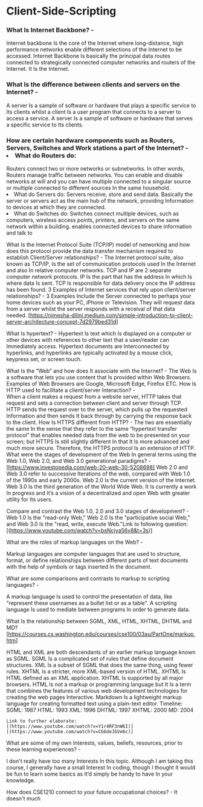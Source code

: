  <h1> Client-Side-Scripting
 <h3> What Is Internet Backbone? -
 </h4> Internet backbone Is the core of the Internet where long-distance, high performance networks enable different selections of the Internet to be accessed.  Internet Backbone Is basically the principal data routes connected to strategically connected computer networks and routers of the Internet. It Is the Internet.

 <h3> What Is the difference between clients and servers on the Internet? -
</h4> A server Is a sample of software or hardware that plays a specific service to Its clients whilst a client Is a user program that connects to a server to access a service. A server Is a sample of software or hardware that serves a specific service to Its clients. 

<h3> How are certain hardware components such as Routers, Servers, Switches and Work stations a part of the Internet? -
<li> What do Routers do:
</h4> Routers connect two or more networks or subnetworks. In other words, Routers manage traffic between networks. You can enable and disable networks at will and you can have multiple connected to a singular source or multiple connected to different sources In the same household. 
<li> What do Servers do:
</h4> Servers receive, store and send data. Basically the server or servers act as the main hub of the network, providing Information to devices at which they are connected.
<li> What do Switches do:
</h4> Switches connect multiple devices, such as computers, wireless access points, printers, and servers on the same network within a building. enables connected devices to share information and talk to
 
 
 
What Is the Internet Protocol Suite (TCP/IP) model of networking and how does this protocol provide the data transfer mechanism required to establish Client/Server relationships? -
The Internet protocol suite, also known as TCP/IP, Is the set of communication protocols used In the Internet and also In relative computer networks. TCP and IP are 2 separate computer network protocols. IP Is the part that has the address In which Is where data Is sent. TCP Is responsible for data delivery once the IP address has been found. 
3 Examples of Internet services that rely upon client/server relationships? - 
3 Examples Include the Server connected to perhaps your home devices such as your PC, iPhone or Television. They will request data from a server whilst the server responds with a receival of that data needed. 
[https://nimesha-dilini.medium.com/simple-introduction-to-client-server-architecture-concept-7d2979bed31d]

 
 
 
 
What Is hypertext? -
Hypertext Is text which Is displayed on a computer or other devices with references to other text that a user/reader can Immediately access. Hypertext documents are Interconnected by hyperlinks, and hyperlinks are typically activated by a mouse click, keypress set, or screen touch.

What Is the “Web” and how does It associate with the Internet? -
The Web Is a software that lets you use content that Is provided within Web Browsers. Examples of Web Browsers are Google, Microsoft Edge, Firefox ETC.
How Is HTTP used to facilitate a client/server Interaction? -  
When a client makes a request from a website server, HTTP takes that request and sets a connection between client and server through TCP. HTTP sends the request over to the server, which pulls up the requested Information and then sends It back through by carrying the response back to the client.
How Is HTTPS different from HTTP? -
The two are essentially the same In the sense that they refer to the same “hypertext transfer protocol” that enables needed data from the web to be presented on your screen; but HTTPS Is still slightly different In that It Is more advanced and much more secure. Therefore, the HTTPS protocol Is an extension of HTTP.
What were the stages of development of the Web In general terms using the Web 1.0, Web 2.0, and Web 3.0 generational paradigms? - [https://www.investopedia.com/web-20-web-30-5208698] 
Web 2.0 and Web 3.0 refer to successive Iterations of the web, compared with Web 1.0 of the 1990s and early 2000s. Web 2.0 Is the current version of the Internet. Web 3.0 Is the third generation of the World Wide Web. It Is currently a work In progress and It’s a vision of a decentralized and open Web with greater utility for Its users.
 
 
 
Compare and contrast the Web 1.0, 2.0 and 3.0 stages of development? -
Web 1.0 Is the "read-only Web," Web 2.0 Is the "participative social Web," and Web 3.0 Is the "read, write, execute Web."Link to following question:
[(https://www.youtube.com/watch?v=bsNcjya56v8&t=3s)]


What are the roles of markup languages on the Web? -
 
Markup languages are computer languages that are used to structure, format, or define relationships between different parts of text documents with the help of symbols or tags inserted In the document.

What are some comparisons and contrasts to markup to scripting languages? -


A markup language Is used to control the presentation of data, like "represent these usernames as a bullet list or as a table". A scripting language Is used to mediate between programs In order to generate data.


 
 
 
 
 
 
 
What Is the relationship between SGML, XML, HTML, XHTML, DHTML and MD? [https://courses.cs.washington.edu/courses/cse100/03au/PartOne/markup.htm]


HTML and XML are both descendants of an earlier markup language known as SGML. SGML Is a complicated set of rules that define document structures. XML Is a subset of SGML that does the same thing, using fewer rules. XHTML Is a stricter, more XML-based version of HTML. XHTML Is HTML defined as an XML application. XHTML Is supported by all major browsers. HTML Is not a markup or programming language but It Is a term that combines the features of various web development technologies for creating the web pages Interactive. Markdown Is a lightweight markup language for creating formatted text using a plain-text editor.
Timeline: 
SGML: 1987
HTML: 1993
XML: 1996
DHTML: 1997
XHTML: 2000
MD: 2004

 
 
 
 
 
 
    Link to further elaborate:                                               [(https://www.youtube.com/watch?v=Y1r4RF3nW6I)]  [(https://www.youtube.com/watch?v=CG6deJGVe6c)]


 
 
 
What are some of my own Interests, values, beliefs, resources, prior to these learning experiences? -


I don't really have too many Interests In this topic. Although I am taking this course, I generally have a small Interest In coding, though I thought It would be fun to learn some basics as It’d simply be handy to have In your knowledge. 

How does CSE1210 connect to your future occupational choices? -
It doesn't much



